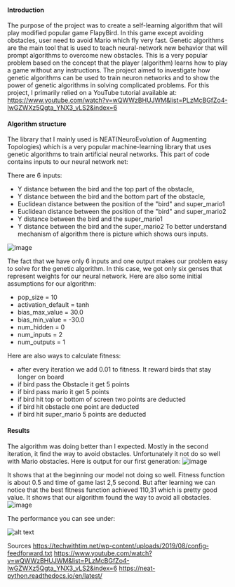 #### Introduction
The purpose of the project was to create a self-learning algorithm that will play modified popular game FlapyBird. In this game except avoiding obstacles, user need to avoid Mario which fly very fast. Genetic algorithms are the main tool that is used to teach neural-network new behavior that will prompt algorithms to overcome new obstacles. This is a very popular problem based on the concept that the player (algorithm) learns how to play a game without any instructions. The project aimed to investigate how genetic algorithms can be used to train neuron networks and to show the power of genetic algorithms in solving complicated problems. For this project, I primarily relied on a YouTube tutorial available at: 
https://www.youtube.com/watch?v=wQWWzBHUJWM&list=PLzMcBGfZo4-lwGZWXz5Qgta_YNX3_vLS2&index=6

#### Algorithm structure
The library that I mainly used is NEAT(NeuroEvolution of Augmenting Topologies) which is a very popular machine-learning library that uses genetic algorithms to train artificial neural networks. 
This part of code contains inputs to our neural network net:
 
There are 6 inputs:
* Y distance between the bird and the top part of the obstacle,  
* Y distance between the bird and the bottom part of the obstacle,  
* Euclidean distance between the position of the "bird" and super_mario1
* Euclidean distance between the position of the "bird" and super_mario2
* Y distance between the bird and the super_mario1
* Y distance between the bird and the super_mario2
To better understand mechanism of algorithm there is picture which shows ours inputs. 

![image](https://user-images.githubusercontent.com/77887361/232574437-e5e156d5-5296-48dd-8711-7c23fdc135d1.png)




The fact that we have only 6 inputs and one output makes our problem easy to solve for the genetic algorithm. In this case, we got only six genses that represent weights for our neural network. Here are also some initial assumptions for our algorithm:
* pop_size  = 10
* activation_default = tanh
* bias_max_value  = 30.0
* bias_min_value  = -30.0
* num_hidden  = 0
* num_inputs    = 2
* num_outputs = 1


Here are also ways to calculate fitness:
* after every iteration we add 0.01 to fitness. It reward birds that stay longer on board
* if bird pass the Obstacle it get 5 points
* if bird pass mario it get 5 points
* if bird hit top or bottom of screen two points are deducted
* if bird hit obstacle one point are deducted
* if bird hit super_mario 5 points are deducted



#### Results
The algorithm was doing better than I expected. Mostly in the second iteration, it find the way to avoid obstacles. Unfortunately it not do so well with Mario obstacles. Here is output for our first generation: 
 ![image](https://user-images.githubusercontent.com/77887361/232574528-328bcb40-7c58-49cb-9c37-e5358d71a835.png)

 
It shows that at the beginning our model not doing so well. Fitness function is about 0.5 and time of game last 2,5 second. But after learning we can notice that the best fitness function achieved 110,31 which is pretty good value. It shows that our algorithm found the way to avoid all obstacles.
![image](https://user-images.githubusercontent.com/77887361/232574545-5830a3be-1a4a-4f62-8a81-0c352d6876bd.png)

The performance you can see under: 

![alt text](https://github.com/jakub1203/Self-learning-Flappy-Bird-using-Genetic-Algorithms/blob/main/giff.gif)

Sources
https://techwithtim.net/wp-content/uploads/2019/08/config-feedforward.txt
https://www.youtube.com/watch?v=wQWWzBHUJWM&list=PLzMcBGfZo4-lwGZWXz5Qgta_YNX3_vLS2&index=6
https://neat-python.readthedocs.io/en/latest/
